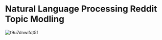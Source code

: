 # Natural Language Processing Reddit Topic Modling 


![t9u7dnwifqt51](https://user-images.githubusercontent.com/20365333/142718149-1445723a-d8b1-4e37-8886-e7e534d29c63.png)
